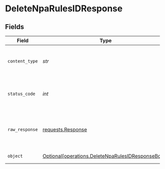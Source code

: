 # DeleteNpaRulesIDResponse


## Fields

| Field                                                                                                        | Type                                                                                                         | Required                                                                                                     | Description                                                                                                  |
| ------------------------------------------------------------------------------------------------------------ | ------------------------------------------------------------------------------------------------------------ | ------------------------------------------------------------------------------------------------------------ | ------------------------------------------------------------------------------------------------------------ |
| `content_type`                                                                                               | *str*                                                                                                        | :heavy_check_mark:                                                                                           | HTTP response content type for this operation                                                                |
| `status_code`                                                                                                | *int*                                                                                                        | :heavy_check_mark:                                                                                           | HTTP response status code for this operation                                                                 |
| `raw_response`                                                                                               | [requests.Response](https://requests.readthedocs.io/en/latest/api/#requests.Response)                        | :heavy_minus_sign:                                                                                           | Raw HTTP response; suitable for custom response parsing                                                      |
| `object`                                                                                                     | [Optional[operations.DeleteNpaRulesIDResponseBody]](../../models/operations/deletenparulesidresponsebody.md) | :heavy_minus_sign:                                                                                           | successful operation                                                                                         |